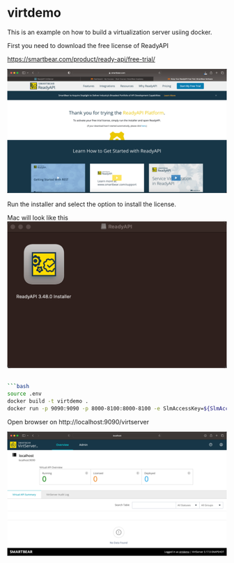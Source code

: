 # virtdemo

This is an example on how to build a virtualization server usiing docker.

First you need to download the free license of ReadyAPI

https://smartbear.com/product/ready-api/free-trial/

![free license](img/free.png)

Run the installer and select the option to install the license.

Mac will look like this
![dmg](img/dmg.png)

````bash

```bash
source .env
docker build -t virtdemo .
docker run -p 9090:9090 -p 8000-8100:8000-8100 -e SlmAccessKey=${SlmAccessKey} virtdemo
````

Open browser on http://localhost:9090/virtserver

<!-- IMG of server running -->

![Server running](img/server_running.png)
